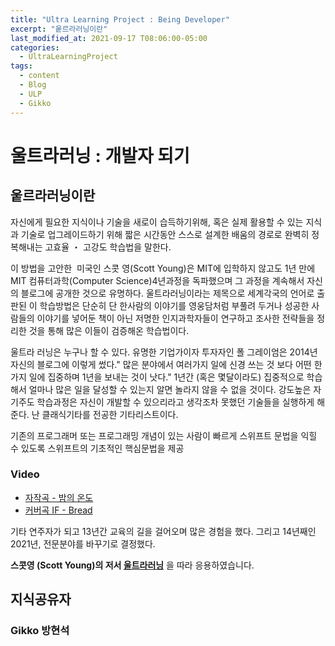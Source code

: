 ```yaml
---
title: "Ultra Learning Project : Being Developer"
excerpt: "웉르라러닝이란"
last_modified_at: 2021-09-17 T08:06:00-05:00
categories:
  - UltraLearningProject
tags:
  - content
  - Blog
  - ULP
  - Gikko
---
```


# 울트라러닝 : 개발자 되기

## 웉르라러닝이란

자신에게 필요한 지식이나 기술을 새로이 습득하기위해, 혹은 실제 활용할 수 있는 지식과 기술로 업그레이드하기 위해 짧은 시간동안 스스로 설계한 배움의 경로로 완벽히 정복해내는 고효율 ・ 고강도 학습법을 말한다. 

이 방법을 고안한  미국인 스콧 영(Scott Young)은 MIT에 입학하지 않고도 1년 만에 MIT 컴퓨터과학(Computer Science)4년과정을 독파했으며 그 과정을 계속해서 자신의 블로그에 공개한 것으로 유명하다.
울트라러닝이라는 제목으로 세계각국의 언어로 출판된 이 학습방법은 단순히 단 한사람의 이야기를 영웅담처럼 부풀려 두거나 성공한 사람들의 이야기를 넣어둔 책이 아닌 저명한 인지과학자들이 연구하고 조사한 전략들을 정리한 것을 통해 많은 이들이 검증해온 학습법이다.

울트라 러닝은 누구나 할 수 있다. 유명한 기업가이자 투자자인 폴 그레이엄은 2014년 자신의 블로그에 이렇게 썼다." 많은 분야에서 여러가지 일에 신경 쓰는 것 보다 어떤 한 가지 일에 집중하며 1년을 보내는 것이 낫다." 1년간 (혹은 몇달이라도) 집중적으로 학습해서 얼마나 많은 일을 달성할 수 있는지 알면 놀라지 않을 수 없을 것이다. 강도높은 자기주도 학습과정은 자신이 개발할 수 있으리라고 생각조차 못했던 기술들을 실행하게 해준다.
난 클래식기타를 전공한 기타리스트이다.

기존의 프로그래머 또는 프로그래밍 개념이 있는 사람이 빠르게 스위프트 문법을 익힐 수 있도록 스위프트의 기초적인 핵심문법을 제공

### Video

* [자작곡 - 밤의 온도](https://www.youtube.com/watch?v=FOZpx2wjGjg)
* [커버곡 IF - Bread](https://www.youtube.com/watch?v=IBQFOHAM4wc)


기타 연주자가 되고 13년간 교육의 길을 걸어오며 많은 경험을 했다. 그리고 14년째인 2021년, 전문분야를 바꾸기로 결정했다.




**스콧영 (Scott Young)의 저서 [울트라러닝](http://www.kyobobook.co.kr/product/detailViewKor.laf?mallGb=KOR&ejkGb=KOR&barcode=9791162541289)** 을 따라 응용하였습니다.


## 지식공유자

### Gikko 방현석  


